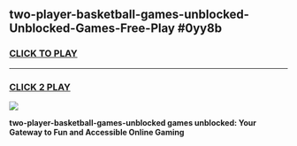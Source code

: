
## two-player-basketball-games-unblocked-Unblocked-Games-Free-Play #0yy8b
<h3>
<a href="https://us.freeplayer.one?title=two-player-basketball-games-unblocked&ref=9M">CLICK TO PLAY</a></h3>
<hr>

<h3>
<a href="https://us.freeplayer.one?title=two-player-basketball-games-unblocked&ref=9M">CLICK 2 PLAY</a>
  
</h3>

<a href="https://us.freeplayer.one?title=two-player-basketball-games-unblocked&ref=9M"><img src="https://clearcache.store/games.png"></a>


**two-player-basketball-games-unblocked games unblocked: Your Gateway to Fun and Accessible Online Gaming**
